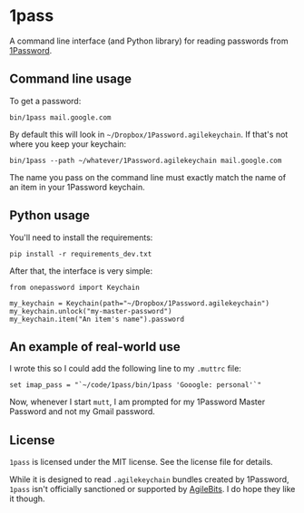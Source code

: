 # 1pass

A command line interface (and Python library) for reading passwords from
[1Password][1Password].

## Command line usage

To get a password:

    bin/1pass mail.google.com

By default this will look in `~/Dropbox/1Password.agilekeychain`. If that's not
where you keep your keychain:

    bin/1pass --path ~/whatever/1Password.agilekeychain mail.google.com

The name you pass on the command line must exactly match the name of an item in
your 1Password keychain.

## Python usage

You'll need to install the requirements:

    pip install -r requirements_dev.txt

After that, the interface is very simple:

    from onepassword import Keychain

    my_keychain = Keychain(path="~/Dropbox/1Password.agilekeychain")
    my_keychain.unlock("my-master-password")
    my_keychain.item("An item's name").password

## An example of real-world use

I wrote this so I could add the following line to my `.muttrc` file:

    set imap_pass = "`~/code/1pass/bin/1pass 'Gooogle: personal'`"

Now, whenever I start `mutt`, I am prompted for my 1Password Master Password and
not my Gmail password.

## License

`1pass` is licensed under the MIT license. See the license file for details.

While it is designed to read `.agilekeychain` bundles created by 1Password,
`1pass` isn't officially sanctioned or supported by [AgileBits][AgileBits]. I do
hope they like it though.

[1Password]: https://agilebits.com/onepassword
[AgileBits]: https://agilebits.com/

